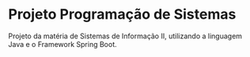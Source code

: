 # Projeto Programação de Sistemas

Projeto da matéria de Sistemas de Informação II, utilizando a linguagem Java e o Framework Spring Boot. 
